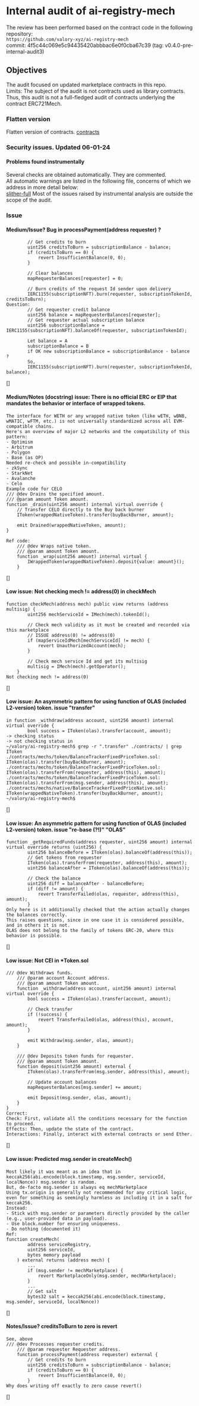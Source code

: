 # Internal audit of ai-registry-mech
The review has been performed based on the contract code in the following repository:<br>
`https://github.com/valory-xyz/ai-registry-mech` <br>
commit: 4f5c44c069e5c94435420abbbac6e0f0cba67c39 (tag: v0.4.0-pre-internal-audit3) <br> 

## Objectives
The audit focused on updated marketplace contracts in this repo. <br>
Limits: The subject of the audit is not contracts used as library contracts. Thus, this audit is not a full-fledged audit of contracts underlying the contract ERC721Mech. <br>

### Flatten version
Flatten version of contracts. [contracts](https://github.com/valory-xyz/ai-registry-mech/blob/main/audits/internal4/analysis/contracts)

### Security issues. Updated 06-01-24
#### Problems found instrumentally
Several checks are obtained automatically. They are commented. <br>
All automatic warnings are listed in the following file, concerns of which we address in more detail below: <br>
[slither-full](https://github.com/valory-xyz/autonolas-staking-programmes/blob/main/audits/internal4/analysis/slither_full.txt) 
Most of the issues raised by instrumental analysis are outside the scope of the audit. <br>


### Issue
#### Medium/Issue? Bug in processPayment(address requester) ? 
```
        // Get credits to burn
        uint256 creditsToBurn = subscriptionBalance - balance;
        if (creditsToBurn == 0) {
            revert InsufficientBalance(0, 0);
        }

        // Clear balances
        mapRequesterBalances[requester] = 0;

        // Burn credits of the request Id sender upon delivery
        IERC1155(subscriptionNFT).burn(requester, subscriptionTokenId, creditsToBurn);
Question:
        // Get requester credit balance
        uint256 balance = mapRequesterBalances[requester];
        // Get requester actual subscription balance
        uint256 subscriptionBalance = IERC1155(subscriptionNFT).balanceOf(requester, subscriptionTokenId);

        Let balance = A
        subscriptionBalance = B
        if OK new subscriptionBalance = subscriptionBalance - balance ?
        So,
        IERC1155(subscriptionNFT).burn(requester, subscriptionTokenId, balance);
```
[]

#### Medium/Notes (docstring) issue: There is no official ERC or EIP that mandates the behavior or interface of wrapped tokens.
```
The interface for WETH or any wrapped native token (like wETH, wBNB, wMATIC, wFTM, etc.) is not universally standardized across all EVM-compatible chains.
Here's an overview of major L2 networks and the compatibility of this pattern:
- Optimism
- Arbitrum
- Polygon
- Base (as OP)
Needed re-check and possible in-compatibility
- zkSync
- StarkNet
- Avalanche
- Celo
Example code for CELO
/// @dev Drains the specified amount.
/// @param amount Token amount.
function _drain(uint256 amount) internal virtual override {
    // Transfer CELO directly to the Buy back burner
    IToken(wrappedNativeToken).transfer(buyBackBurner, amount);

    emit Drained(wrappedNativeToken, amount);
}

Ref code:
    /// @dev Wraps native token.
    /// @param amount Token amount.
    function _wrap(uint256 amount) internal virtual {
        IWrappedToken(wrappedNativeToken).deposit{value: amount}();
    }
```
[]

#### Low issue: Not checking mech != address(0) in checkMech
```
function checkMech(address mech) public view returns (address multisig) {
        uint256 mechServiceId = IMech(mech).tokenId();

        // Check mech validity as it must be created and recorded via this marketplace
        // ISSUE address(0) != address(0)
        if (mapServiceIdMech[mechServiceId] != mech) {
            revert UnauthorizedAccount(mech);
        }

        // Check mech service Id and get its multisig
        multisig = IMech(mech).getOperator();
    }
Not checking mech != address(0)
```
[]


#### Low issue: An asymmetric pattern for using function of OLAS (included L2-version) token. issue "transfer"
```
in function _withdraw(address account, uint256 amount) internal virtual override {
        bool success = IToken(olas).transfer(account, amount);
-> checking status
-> not checking status in
~/valory/ai-registry-mech$ grep -r ".transfer" ./contracts/ | grep IToken
./contracts/mechs/token/BalanceTrackerFixedPriceToken.sol:        IToken(olas).transfer(buyBackBurner, amount);
./contracts/mechs/token/BalanceTrackerFixedPriceToken.sol:        IToken(olas).transferFrom(requester, address(this), amount);
./contracts/mechs/token/BalanceTrackerFixedPriceToken.sol:        IToken(olas).transferFrom(msg.sender, address(this), amount);
./contracts/mechs/native/BalanceTrackerFixedPriceNative.sol:        IToken(wrappedNativeToken).transfer(buyBackBurner, amount);
~/valory/ai-registry-mech$ 

```
[]

#### Low issue: An asymmetric pattern for using function of OLAS (included L2-version) token. issue "re-base (?!)" "OLAS"
```
function _getRequiredFunds(address requester, uint256 amount) internal virtual override returns (uint256) {
        uint256 balanceBefore = IToken(olas).balanceOf(address(this));
        // Get tokens from requester
        IToken(olas).transferFrom(requester, address(this), amount);
        uint256 balanceAfter = IToken(olas).balanceOf(address(this));

        // Check the balance
        uint256 diff = balanceAfter - balanceBefore;
        if (diff != amount) {
            revert TransferFailed(olas, requester, address(this), amount);
        }
Only here is it additionally checked that the action actually changes the balances correctly. 
This raises questions, since in one case it is considered possible, and in others it is not. 
OLAS does not belong to the family of tokens ERC-20, where this behavior is possible.
```
[]

#### Low issue: Not CEI in *Token.sol
```
/// @dev Withdraws funds.
    /// @param account Account address.
    /// @param amount Token amount.
    function _withdraw(address account, uint256 amount) internal virtual override {
        bool success = IToken(olas).transfer(account, amount);

        // Check transfer
        if (!success) {
            revert TransferFailed(olas, address(this), account, amount);
        }

        emit Withdraw(msg.sender, olas, amount);
    }

    /// @dev Deposits token funds for requester.
    /// @param amount Token amount.
    function deposit(uint256 amount) external {
        IToken(olas).transferFrom(msg.sender, address(this), amount);

        // Update account balances
        mapRequesterBalances[msg.sender] += amount;

        emit Deposit(msg.sender, olas, amount);
    }
}
Correct:
Check: First, validate all the conditions necessary for the function to proceed.
Effects: Then, update the state of the contract.
Interactions: Finally, interact with external contracts or send Ether.

```
[]

#### Low issue: Predicted msg.sender in createMech()
```
Most likely it was meant as an idea that in keccak256(abi.encode(block.timestamp, msg.sender, serviceId, localNonce)) msg.sender is random.
But, de-facto msg.sender is always eq mechMarketplace
Using tx.origin is generally not recommended for any critical logic, even for something as seemingly harmless as including it in a salt for keccak256. 
Instead:
- Stick with msg.sender or parameters directly provided by the caller (e.g., user-provided data in payload).
- Use block.number for ensuring uniqueness.
- Do nothing (documented it)
Ref:
function createMech(
        address serviceRegistry,
        uint256 serviceId,
        bytes memory payload
    ) external returns (address mech) {
        ...
        if (msg.sender != mechMarketplace) {
            revert MarketplaceOnly(msg.sender, mechMarketplace);
        }
        ...
        // Get salt
        bytes32 salt = keccak256(abi.encode(block.timestamp, msg.sender, serviceId, localNonce))
```
[]

#### Notes/Issue? creditsToBurn to zero is revert
```
See, above
/// @dev Processes requester credits.
    /// @param requester Requester address.
    function processPayment(address requester) external {
        // Get credits to burn
        uint256 creditsToBurn = subscriptionBalance - balance;
        if (creditsToBurn == 0) {
            revert InsufficientBalance(0, 0);
        }
Why does writing off exactly to zero cause revert()
```
[]

